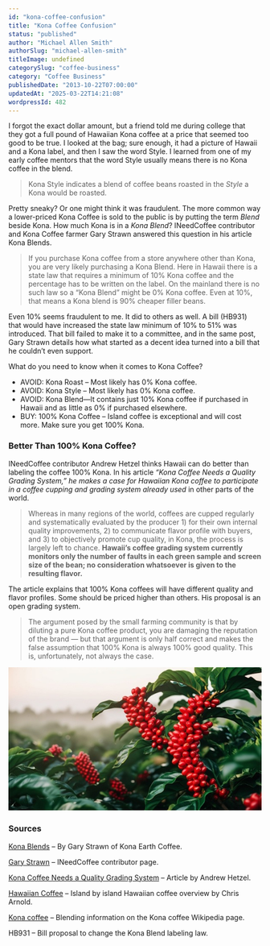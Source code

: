 ```yaml
---
id: "kona-coffee-confusion"
title: "Kona Coffee Confusion"
status: "published"
author: "Michael Allen Smith"
authorSlug: "michael-allen-smith"
titleImage: undefined
categorySlug: "coffee-business"
category: "Coffee Business"
publishedDate: "2013-10-22T07:00:00"
updatedAt: "2025-03-22T14:21:08"
wordpressId: 482
---
```


I forgot the exact dollar amount, but a friend told me during college that they got a full pound of Hawaiian Kona coffee at a price that seemed too good to be true. I looked at the bag; sure enough, it had a picture of Hawaii and a Kona label, and then I saw the word Style. I learned from one of my early coffee mentors that the word Style usually means there is no Kona coffee in the blend.

> Kona Style indicates a blend of coffee beans roasted in the *Style* a Kona would be roasted.

Pretty sneaky? Or one might think it was fraudulent. The more common way a lower-priced Kona Coffee is sold to the public is by putting the term *Blend* beside Kona. How much Kona is in a *Kona Blend*? INeedCoffee contributor and Kona Coffee farmer Gary Strawn answered this question in his article Kona Blends.

> If you purchase Kona coffee from a store anywhere other than Kona, you are very likely purchasing a Kona Blend. Here in Hawaii there is a state law that requires a minimum of 10% Kona coffee and the percentage has to be written on the label. On the mainland there is no such law so a “Kona Blend” might be 0% Kona coffee. Even at 10%, that means a Kona blend is 90% cheaper filler beans.

Even 10% seems fraudulent to me. It did to others as well. A bill (HB931) that would have increased the state law minimum of 10% to 51% was introduced. That bill failed to make it to a committee, and in the same post, Gary Strawn details how what started as a decent idea turned into a bill that he couldn’t even support.

What do you need to know when it comes to Kona Coffee?

-   AVOID: Kona Roast – Most likely has 0% Kona coffee.
-   AVOID: Kona Style – Most likely has 0% Kona coffee.
-   AVOID: Kona Blend—It contains just 10% Kona coffee if purchased in Hawaii and as little as 0% if purchased elsewhere.
-   BUY: 100% Kona Coffee – Island coffee is exceptional and will cost more. Make sure you get 100% Kona.

### Better Than 100% Kona Coffee?

INeedCoffee contributor Andrew Hetzel thinks Hawaii can do better than labeling the coffee 100% Kona. In his article *“Kona Coffee Needs a Quality Grading System,” he makes a case for Hawaiian Kona coffee to participate in a coffee cupping and grading system already used* in other parts of the world.

> Whereas in many regions of the world, coffees are cupped regularly and systematically evaluated by the producer 1) for their own internal quality improvements, 2) to communicate flavor profile with buyers, and 3) to objectively promote cup quality, in Kona, the process is largely left to chance. **Hawaii’s coffee grading system currently monitors only the number of faults in each green sample and screen size of the bean; no consideration whatsoever is given to the resulting flavor.**

The article explains that 100% Kona coffees will have different quality and flavor profiles. Some should be priced higher than others. His proposal is an open grading system.

> The argument posed by the small farming community is that by diluting a pure Kona coffee product, you are damaging the reputation of the brand — but that argument is only half correct and makes the false assumption that 100% Kona is always 100% good quality. This is, unfortunately, not always the case.

![](kona-ai.jpg)

### Sources

[Kona Blends](https://web.archive.org/web/20161005210039/http://www.konaearth.com/Life/2009/090216/) – By Gary Strawn of Kona Earth Coffee.

[Gary Strawn](/by/gary-strawn/) – INeedCoffee contributor page.

[Kona Coffee Needs a Quality Grading System](https://web.archive.org/web/20230606231944/https://www.coffeestrategies.com/2009/01/31/kona-coffee-needs-a-quality-grading-system/) – Article by Andrew Hetzel.

[Hawaiian Coffee](/hawaiian-coffee/) – Island by island Hawaiian coffee overview by Chris Arnold.

[Kona coffee](https://en.wikipedia.org/wiki/Kona_coffee#Kona_blends) – Blending information on the Kona coffee Wikipedia page.

HB931 – Bill proposal to change the Kona Blend labeling law.
